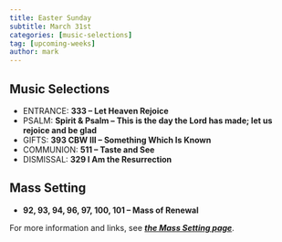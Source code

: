 ```yaml
---
title: Easter Sunday
subtitle: March 31st 
categories: [music-selections]
tag: [upcoming-weeks]
author: mark
---
```


## Music Selections

- ENTRANCE: **333 – Let Heaven Rejoice**
- PSALM: **Spirit & Psalm – This is the day the Lord has made; let us rejoice and be glad**
- GIFTS: **393 CBW III – Something Which Is Known**
- COMMUNION: **511 – Taste and See**
- DISMISSAL: **329 I Am the Resurrection**

## Mass Setting

- **92, 93, 94, 96, 97, 100, 101 – Mass of Renewal**

For more information and links, see _**[the Mass Setting page](/mass-setting/)**_.
